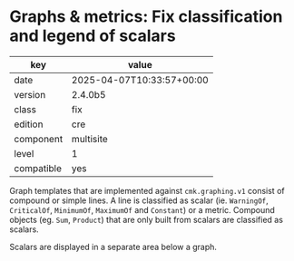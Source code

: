 [//]: # (werk v2)
# Graphs & metrics: Fix classification and legend of scalars

key        | value
---------- | ---
date       | 2025-04-07T10:33:57+00:00
version    | 2.4.0b5
class      | fix
edition    | cre
component  | multisite
level      | 1
compatible | yes

Graph templates that are implemented against `cmk.graphing.v1` consist of compound or simple
lines. A line is classified as scalar (ie. `WarningOf`, `CriticalOf`, `MinimumOf`, `MaximumOf`
 and `Constant`) or a metric. Compound objects (eg. `Sum`, `Product`) that are only built from
scalars are classified as scalars.

Scalars are displayed in a separate area below a graph.
